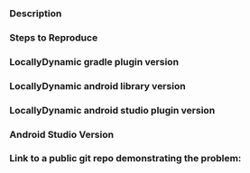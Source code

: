 ### Description

### Steps to Reproduce

### LocallyDynamic gradle plugin version

### LocallyDynamic android library version

### LocallyDynamic android studio plugin version

### Android Studio Version

### Link to a public git repo demonstrating the problem:
